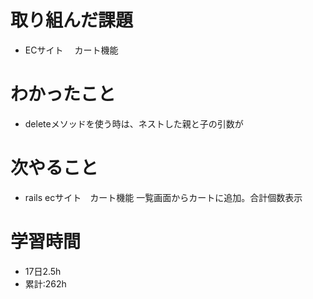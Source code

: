 # 取り組んだ課題
- ECサイト　 カート機能
# わかったこと
- deleteメソッドを使う時は、ネストした親と子の引数が
# 次やること
- rails ecサイト　カート機能 一覧画面からカートに追加。合計個数表示
# 学習時間
- 17日2.5h
- 累計:262h
